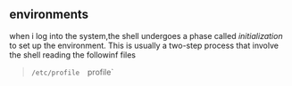 ## environments

 when i log into the system,the shell undergoes a phase called *initialization* to set up the environment. This is usually a two-step process that involve the shell reading the followinf files 
> `/etc/profile 
> `profile`


